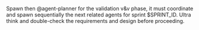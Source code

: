 Spawn then @agent-planner for the validation v&v phase, it must coordinate and spawn sequentially the next related agents for sprint $SPRINT_ID. Ultra think and double-check the requirements and design before proceeding.
